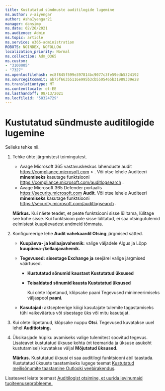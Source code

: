 ```yaml
---
title: Kustutatud sündmuste auditilogide lugemine
ms.author: v-aiyengar
author: AshaIyengar21
manager: dansimp
ms.date: 02/26/2021
ms.audience: Admin
ms.topic: article
ms.service: o365-administration
ROBOTS: NOINDEX, NOFOLLOW
localization_priority: Normal
ms.collection: Adm_O365
ms.custom:
- "3100005"
- "7327"
ms.openlocfilehash: ec8f845f599e397814bc9077c3fe59edb5324192
ms.sourcegitcommit: ab75f66355116e995b3cb5505465b31989339e28
ms.translationtype: MT
ms.contentlocale: et-EE
ms.lasthandoff: 08/13/2021
ms.locfileid: "58324729"
---
```

# <a name="read-the-audit-logs-for-deleted-events"></a>Kustutatud sündmuste auditilogide lugemine

Selleks tehke nii.

1. Tehke ühte järgmistest toimingutest.
   - Avage Microsoft 365 vastavuskeskus lahenduste audit <https://compliance.microsoft.com>  \> . Või otse lehele Auditeeri **minemiseks** kasutage funktsiooni <https://compliance.microsoft.com/auditlogsearch> .
   - Avage Microsoft 365 Defender portaalis <https://security.microsoft.com> **Audit**. Või otse lehele Auditeeri **minemiseks** kasutage funktsiooni <https://security.microsoft.com/auditlogsearch> .

    **Märkus.** Kui näete teadet, et peate funktsiooni sisse lülitama, lülitage see kohe sisse. Kui funktsioon pole sisse lülitatud, ei saa otsingutulemid eelmistest kuupäevadest andmeid tõmmata.

2. Konfigureerige  lehe **Audit vahekaardil Otsing** järgmised sätted.
   - **Kuupäeva- ja kellaajavahemik:** valige väljadele Algus ja Lõpp **kuupäeva-/kellaajavahemik.** 
   - **Tegevused:** **sisestage Exchange ja** seejärel valige järgmised väärtused.
     - **Kustutatud sõnumid kaustast Kustutatud üksused**
     - **Teisaldatud sõnumid kausta Kustutatud üksused**

       Kui olete lõpetanud, klõpsake paani Tegevused minimeerimiseks väljaspool **paani.**

   - **Kasutajad:** aktsepteerige kõigi kasutajate tulemite tagastamiseks tühi vaikeväärtus või sisestage üks või mitu kasutajat.

3. Kui olete lõpetanud, klõpsake nuppu **Otsi**. Tegevused kuvatakse uuel lehel **Auditiotsing.**

4. Üksikasjade hüpiku avamiseks valige tulemitest soovitud tegevus. Lisateavet kustutatud üksuse kohta (nt teemarida ja üksuse asukoht kustutamisel) kuvatakse väljal **Mõjutatud üksused.**

   **Märkus.** Kustutatud üksusi ei saa auditilogi funktsiooni abil taastada. Kustutatud üksuste taastamiseks lugege teemat [Kustutatud meilisõnumite taastamine Outlooki veebirakendus](https://support.microsoft.com/office/recover-deleted-email-messages-in-outlook-on-the-web-a8ca78ac-4721-4066-95dd-571842e9fb11).

Lisateavet leiate teemast [Auditilogist otsimine, et uurida levinumaid tugiteenuseprobleeme.](https://docs.microsoft.com/microsoft-365/compliance/auditing-troubleshooting-scenarios)
